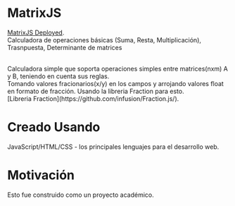# MatrixJS

[MatrixJS Deployed](https://jeyson-pereira.github.io/MatrixJS/).
<br />
Calculadora de operaciones básicas (Suma, Resta, Multiplicación), Trasnpuesta, Determinante de matrices
<br />

<br />
Calculadora simple que soporta operaciones simples entre matrices(nxm) A y B, teniendo en cuenta sus reglas.
<br />
Tomando valores fracionarios(x/y) en los campos y arrojando valores float en formato de fracción.
Usando la libreria Fraction para esto.
<br />
[Libreria Fraction](https://github.com/infusion/Fraction.js/).


# Creado Usando

JavaScript/HTML/CSS - los principales lenguajes para el desarrollo web.
<br />

# Motivación

Esto fue construido como un proyecto académico.
